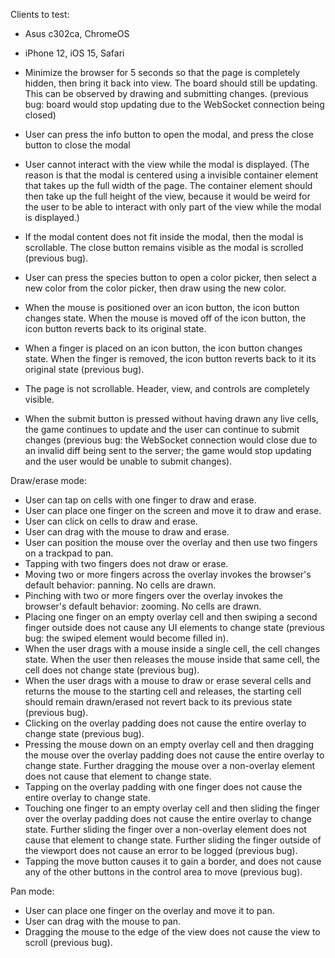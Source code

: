 Clients to test:
- Asus c302ca, ChromeOS
- iPhone 12, iOS 15, Safari

- Minimize the browser for 5 seconds so that the page is completely hidden, then bring it back into view. The board should still be updating. This can be observed by drawing and submitting changes. (previous bug: board would stop updating due to the WebSocket connection being closed)
- User can press the info button to open the modal, and press the close button to close the modal
- User cannot interact with the view while the modal is displayed. (The reason is that the modal is centered using a invisible container element that takes up the full width of the page. The container element should then take up the full height of the view, because it would be weird for the user to be able to interact with only part of the view while the modal is displayed.)
- If the modal content does not fit inside the modal, then the modal is scrollable. The close button remains visible as the modal is scrolled (previous bug).
- User can press the species button to open a color picker, then select a new color from the color picker, then draw using the new color.
- When the mouse is positioned over an icon button, the icon button changes state. When the mouse is moved off of the icon button, the icon button reverts back to its original state.
- When a finger is placed on an icon button, the icon button changes state. When the finger is removed, the icon button reverts back to it its original state (previous bug).
- The page is not scrollable. Header, view, and controls are completely visible.
- When the submit button is pressed without having drawn any live cells, the game continues to update and the user can continue to submit changes (previous bug: the WebSocket connection would close due to an invalid diff being sent to the server; the game would stop updating and the user would be unable to submit changes).

Draw/erase mode:
- User can tap on cells with one finger to draw and erase.
- User can place one finger on the screen and move it to draw and erase.
- User can click on cells to draw and erase.
- User can drag with the mouse to draw and erase.
- User can position the mouse over the overlay and then use two fingers on a trackpad to pan.
- Tapping with two fingers does not draw or erase.
- Moving two or more fingers across the overlay invokes the browser's default behavior: panning. No cells are drawn.
- Pinching with two or more fingers over the overlay invokes the browser's default behavior: zooming. No cells are drawn.
- Placing one finger on an empty overlay cell and then swiping a second finger outside does not cause any UI elements to change state (previous bug: the swiped element would become filled in).
- When the user drags with a mouse inside a single cell, the cell changes state. When the user then releases the mouse inside that same cell, the cell does not change state (previous bug).
- When the user drags with a mouse to draw or erase several cells and returns the mouse to the starting cell and releases, the starting cell should remain drawn/erased not revert back to its previous state (previous bug).
- Clicking on the overlay padding does not cause the entire overlay to change state (previous bug).
- Pressing the mouse down on an empty overlay cell and then dragging the mouse over the overlay padding does not cause the entire overlay to change state. Further dragging the mouse over a non-overlay element does not cause that element to change state.
- Tapping on the overlay padding with one finger does not cause the entire overlay to change state.
- Touching one finger to an empty overlay cell and then sliding the finger over the overlay padding does not cause the entire overlay to change state. Further sliding the finger over a non-overlay element does not cause that element to change state. Further sliding the finger outside of the viewport does not cause an error to be logged (previous bug).
- Tapping the move button causes it to gain a border, and does not cause any of the other buttons in the control area to move (previous bug).

Pan mode:
- User can place one finger on the overlay and move it to pan.
- User can drag with the mouse to pan.
- Dragging the mouse to the edge of the view does not cause the view to scroll (previous bug).
